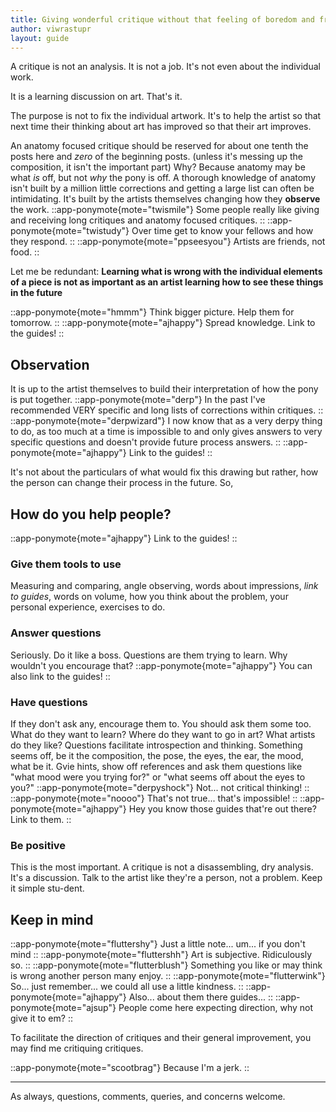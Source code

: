 ```yaml
---
title: Giving wonderful critique without that feeling of boredom and frustration
author: viwrastupr
layout: guide
---
```


A critique is not an analysis. It is not a job. It's not even about the individual work.

It is a learning discussion on art. That's it.

The purpose is not to fix the individual artwork. It's to help the artist so that next time their thinking about art has improved so that their art improves.

An anatomy focused critique should be reserved for about one tenth the posts here and _zero_ of the beginning posts. (unless it's messing up the composition, it isn't the important part) Why? Because anatomy may be what _is_ off, but not _why_ the pony is off. A thorough knowledge of anatomy isn't built by a million little corrections and getting a large list can often be intimidating. It's built by the artists themselves changing how they **observe** the work.
::app-ponymote{mote="twismile"}
Some people really like giving and receiving long critiques and anatomy focused critiques.
::
::app-ponymote{mote="twistudy"}
Over time get to know your fellows and how they respond.
::
::app-ponymote{mote="ppseesyou"}
Artists are friends, not food.
::

Let me be redundant: **Learning what is wrong with the individual elements of a piece is not as important as an artist learning how to see these things in the future**

::app-ponymote{mote="hmmm"}
Think bigger picture. Help them for tomorrow.
::
::app-ponymote{mote="ajhappy"}
Spread knowledge. Link to the guides!
::

## Observation

It is up to the artist themselves to build their interpretation of how the pony is put together.
::app-ponymote{mote="derp"}
In the past I've recommended VERY specific and long lists of corrections within critiques.
::
::app-ponymote{mote="derpwizard"}
I now know that as a very derpy thing to do, as too much at a time is impossible to and only gives answers to very specific questions and doesn't provide future process answers.
::
::app-ponymote{mote="ajhappy"}
Link to the guides!
::

It's not about the particulars of what would fix this drawing but rather, how the person can change their process in the future. So,

## How do you help people?

::app-ponymote{mote="ajhappy"}
Link to the guides!
::

### Give them tools to use

Measuring and comparing, angle observing, words about impressions, _link to guides_, words on volume, how you think about the problem, your personal experience, exercises to do.

### Answer questions

Seriously. Do it like a boss. Questions are them trying to learn. Why wouldn't you encourage that?
::app-ponymote{mote="ajhappy"}
You can also link to the guides!
::

### Have questions

If they don't ask any, encourage them to. You should ask them some too. What do they want to learn? Where do they want to go in art? What artists do they like? Questions facilitate introspection and thinking. Something seems off, be it the composition, the pose, the eyes, the ear, the mood, what be it. Gvie hints, show off references and ask them questions like "what mood were you trying for?" or "what seems off about the eyes to you?"
::app-ponymote{mote="derpyshock"}
Not... not critical thinking!
::
::app-ponymote{mote="noooo"}
That's not true... that's impossible!
::
::app-ponymote{mote="ajhappy"}
Hey you know those guides that're out there? Link to them.
::

### Be positive

This is the most important. A critique is not a disassembling, dry analysis. It's a discussion. Talk to the artist like they're a person, not a problem. Keep it simple stu-dent.

## Keep in mind

::app-ponymote{mote="fluttershy"}
Just a little note... um... if you don't mind
::
::app-ponymote{mote="fluttershh"}
Art is subjective. Ridiculously so.
::
::app-ponymote{mote="flutterblush"}
Something you like or may think is wrong another person many enjoy.
::
::app-ponymote{mote="flutterwink"}
So... just remember... we could all use a little kindness.
::
::app-ponymote{mote="ajhappy"}
Also... about them there guides...
::
::app-ponymote{mote="ajsup"}
People come here expecting direction, why not give it to em?
::
<br>

To facilitate the direction of critiques and their general improvement, you may find me critiquing critiques.

::app-ponymote{mote="scootbrag"}
Because I'm a jerk.
::

---

As always, questions, comments, queries, and concerns welcome.
